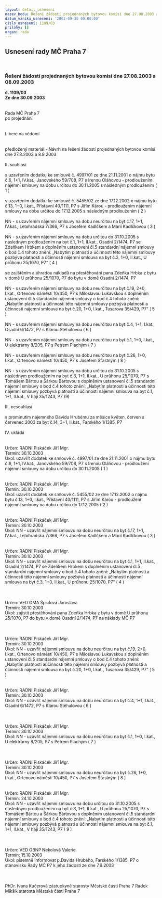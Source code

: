 ```yaml
---
layout: detail_usneseni
nazev_bodu: Řešení žádostí projednaných bytovou komisí dne 27.08.2003 a 08.09.2003
datum_vzniku_usneseni: '2003-09-30 00:00:00'
cislo_usneseni: 1109/03
prilohy: []
organ: rada
---
```

<div id="ucUsn_pList" class="usn">
	<span><h2>Usnesení rady MČ Praha 7 </h2>
<br></span><div class="standBody">
<span><h3>Řešení žádostí projednaných bytovou komisí dne 27.08.2003 a 08.09.2003</h3></span><div class="center">
		<strong>č. 1109/03</strong><br>
	</div>
<div class="center">
		<strong>Ze dne 30.09.2003</strong><br><br>
	</div>
<br>Rada MČ Praha 7<br>po projednání<br><br><br>I.	bere na vědomí<br><br> <br>předložený materiál - Návrh na řešení žádostí projednaných bytovou komisí dne 27.8.2003 a 8.9.2003<br><br>II.	souhlasí <br><br>s uzavřením dodatku ke smlouvě č. 4997/01 ze dne 21.11.2001 o nájmu bytu č.9, 1+1, IV.kat., Janovského 59/708, P7 s Irenou Oláhovou - prodloužením nájemní smlouvy na dobu určitou do 30.11.2005 s následným prodloužením ( 1 )<br><br>s uzavřením dodatku ke smlouvě č. 5455/02 ze dne 17.12.2002 o nájmu bytu č.13, 1+0, I.kat., Přístavní 40/1111, P7 s Jiřím Károu - prodloužením nájemní smlouvy na dobu určitou do 17.12.2005 s následným prodloužením ( 2 )<br><br>NN - s uzavřením nájemní smlouvy na dobu neurčitou na byt č.17, 1+1, IV.kat., Letohradská 7/366, P7 s Josefem Kadlčkem a Marií Kadlčkovou  ( 3 )<br><br>NN - s uzavřením nájemní smlouvy na dobu určitou do 31.10.2005 s následným prodloužením na byt č.1, 1+1, II.kat., Osadní 2/1474, P7 se Zdeňkem Hrbkem s doplněním ustanovení čl.5 standardní nájemní smlouvy o bod č.4 tohoto znění: „Nabytím platnosti a účinnosti této nájemní smlouvy pozbývá platnosti a účinnosti nájemní smlouva na byt č.3, 1+0, II.kat., U průhonu 25/1070, P7“  ( 4 )<br><br>se zajištěním a úhradou nákladů na přestěhování pana Zdeňka Hrbka z bytu v domě U průhonu 25/1070, P7 do bytu v domě Osadní 2/1474, P7<br><br>NN - s uzavřením nájemní smlouvy na dobu neurčitou na byt č.19, 2+0, I.kat., Ortenovo náměstí 10/450, P7 s Miloslavou Lukavskou s doplněním ustanovení čl.5 standardní nájemní smlouvy o bod č.4 tohoto znění: „Nabytím platnosti a účinnosti této nájemní smlouvy pozbývá platnosti a účinnosti nájemní smlouva na byt č.20, 1+0, I.kat., Tusarova 35/429, P7“  ( 5 )<br><br>NN - s uzavřením nájemní smlouvy na dobu neurčitou na byt č.4, 1+1, I.kat., Osadní 6/1472, P7 s Klárou Stěhulovou  ( 6 )<br><br>NN - s uzavřením nájemní smlouvy na dobu neurčitou na byt č.1, 1+0, I.kat., U elektrárny 8/205, P7 s Petrem Plachým  ( 7 )<br><br>NN - s uzavřením nájemní smlouvy na dobu neurčitou na byt č.26, 1+0, I.kat., Ortenovo náměstí 10/450, P7 s Josefem Šťastným  ( 8 )<br><br>NN - s uzavřením nájemní smlouvy na dobu určitou do 31.10.2005 s následným prodloužením na byt č.3, 1+1, II.kat., U průhonu 25/1070, P7 s Tomášem Bártou a Šárkou Bártovou s doplněním ustanovení čl.5 standardní nájemní smlouvy o bod č.4 tohoto znění: „Nabytím platnosti a účinnosti této nájemní smlouvy pozbývá platnosti a účinnosti nájemní smlouva na byt č.1, 1+1, II.kat., V háji 35/1243, P7 (9) <br><br>III.	nesouhlasí<br><br>s prominutím nájemného Davidu Hrubému za měsíce květen, červen a červenec 2003 za byt č.14, 3+1, II.kat., Farského 1/1385, P7 <br><br>IV.	ukládá <br><br> <br>Určen:	RADNI Piskáček Jiří Mgr.<br>Termín: 30.10.2003<br>Úkol:	uzavřít dodatek ke smlouvě č. 4997/01 ze dne 21.11.2001 o nájmu bytu č.9, 1+1, IV.kat., Janovského 59/708, P7 s Irenou Oláhovou - prodloužení nájemní smlouvy na dobu určitou do 30.11.2005  ( 1 )<br> <br> <br>Určen:	RADNI Piskáček Jiří Mgr.<br>Termín: 30.10.2003<br>Úkol:	uzavřít dodatek ke smlouvě č. 5455/02 ze dne 17.12.2002 o nájmu bytu č.13, 1+0, I.kat., Přístavní 40/1111, P7 s Jiřím Károu - prodloužení nájemní smlouvy na dobu určitou do 17.12.2005  ( 2 )<br> <br> <br>Určen:	RADNI Piskáček Jiří Mgr.<br>Termín: 30.10.2003<br>Úkol:	NN - uzavřít nájemní smlouvu na dobu neurčitou na byt č.17, 1+1, IV.kat., Letohradská 7/366, P7 s Josefem Kadlčkem a Marií Kadlčkovou  ( 3 )<br> <br> <br>Určen:	RADNI Piskáček Jiří Mgr.<br>Termín: 30.10.2003<br>Úkol:	NN - uzavřít nájemní smlouvu na dobu neurčitou na byt č.1, 1+1, II.kat., Osadní 2/1474, P7 se Zdeňkem Hrbkem s doplněním ustanovení čl.5 standardní nájemní smlouvy o bod č.4 tohoto znění: „Nabytím platnosti a účinnosti této nájemní smlouvy pozbývá platnosti a účinnosti nájemní smlouva na byt č.3, 1+0, II.kat., U průhonu 25/1070, P7“ ( 4 )<br> <br><br> <br>Určen:	VED OMA Špiclová Jaroslava<br>Termín: 30.10.2003<br>Úkol:	zajistit přestěhování pana Zdeňka Hrbka z bytu v domě U průhonu 25/1070, P7 do bytu v domě Osadní 2/1474, P7 na náklady MČ P7<br> <br><br> <br>Určen:	RADNI Piskáček Jiří Mgr.<br>Termín: 30.10.2003<br>Úkol:	NN - uzavřít nájemní smlouvu na dobu neurčitou na byt č.19, 2+0, I.kat., Ortenovo náměstí 10/450, P7 s Miloslavou Lukavskou s doplněním ustanovení čl.5 standardní nájemní smlouvy o bod č.4 tohoto znění: „Nabytím platnosti aúčinnosti této nájemní smlouvy pozbývá platnosti a účinnosti nájemní smlouva na byt č.20, 1+0, I.kat., Tusarova 35/429, P7“  ( 5 )<br> <br><br>Určen:	RADNI Piskáček Jiří Mgr.<br>Termín: 30.10.2003<br>Úkol:	NN - uzavřít nájemní smlouvu na dobu neurčitou na byt č.4, 1+1, I.kat., Osadní 6/1472, P7 s Klárou Stěhulovou  ( 6 )<br> <br><br> <br>Určen:	RADNI Piskáček Jiří Mgr.<br>Termín: 30.10.2003<br>Úkol:	NN - uzavřít nájemní smlouvu na dobu neurčitou na byt č.1, 1+0, I.kat., U elektrárny 8/205, P7 s Petrem Plachým  ( 7 )<br> <br><br> <br>Určen:	RADNI Piskáček Jiří Mgr.<br>Termín: 30.10.2003<br>Úkol:	NN - uzavřít nájemní smlouvu na dobu neurčitou na byt č.26, 1+0, I.kat., Ortenovo náměstí 10/450, P7 s Josefem Šťastným  ( 8 )<br> <br><br>Určen:	RADNI Piskáček Jiří Mgr.<br>Termín: 24.10.2003<br>Úkol:	NN - uzavřít nájemní smlouvu na dobu určitou do 31.10.2005 s následným prodloužením na byt č.3, 1+1, II.kat., U průhonu 25/1070, P7 s Tomášem Bártou a Šárkou Bártovou s doplněním ustanovení čl.5 standardní nájemní smlouvy o bod č.4 tohoto znění: „Nabytím platnosti a účinnosti této nájemní smlouvy pozbývá platnosti a účinnosti nájemní smlouva na byt č.1, 1+1, II.kat., V háji 35/1243, P7  ( 9 )<br> <br><br> <br>Určen:	VED OBNP Nekolová Valerie<br>Termín: 15.10.2003<br>Úkol:	písemně informovat p.Davida Hrubého, Farského 1/1385, P7 o stanovisku Rady MČ P7 k jeho žádosti ze dne 7.9.2003 <br> <br><br>	<br>PhDr. Ivana Kučerová zástupkyně starosty Městské části Praha 7	 Radek Mikšík starosta Městské části Praha 7<br>	<br><br>
</div>
</div>
